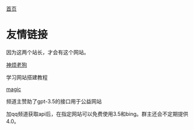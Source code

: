 [首页](https://dongsiqie.me/)

# 友情链接

因为这两个站长，才会有这个网站。

[神烦老狗](https://laogou717.com)

学习网站搭建教程

[magic](https://www.ninomae.top/)

频道主赞助了gpt-3.5的接口用于公益网站

加qq频道获取api后，在指定网站可以免费使用3.5和bing。群主还会不定期提供4.0。



